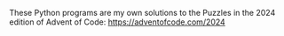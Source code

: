 These Python programs are my own solutions to the Puzzles in the 2024 edition of Advent of Code:
https://adventofcode.com/2024
